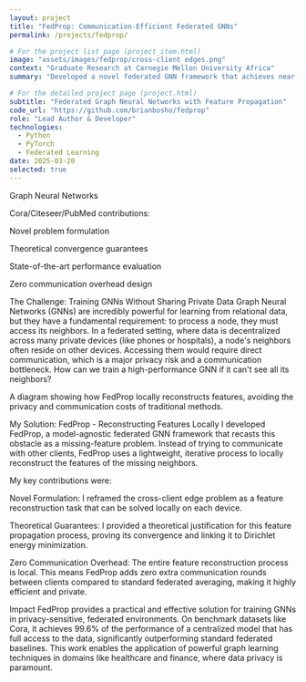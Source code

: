 ```yaml
---
layout: project
title: "FedProp: Communication-Efficient Federated GNNs"
permalink: /projects/fedprop/

# For the project list page (project_item.html)
image: "assets/images/fedprop/cross-client edges.png"
context: "Graduate Research at Carnegie Mellon University Africa"
summary: "Developed a novel federated GNN framework that achieves near-centralized performance with zero extra inter-client communication, solving a key challenge in privacy-preserving graph learning."

# For the detailed project page (project.html)
subtitle: "Federated Graph Neural Networks with Feature Propagation"
code_url: "https://github.com/brianbosho/fedprop"
role: "Lead Author & Developer"
technologies:
  - Python
  - PyTorch
  - Federated Learning
date: 2025-03-20
selected: true
---
```


Graph Neural Networks

Cora/Citeseer/PubMed
contributions:

Novel problem formulation

Theoretical convergence guarantees

State-of-the-art performance evaluation

Zero communication overhead design

The Challenge: Training GNNs Without Sharing Private Data
Graph Neural Networks (GNNs) are incredibly powerful for learning from relational data, but they have a fundamental requirement: to process a node, they must access its neighbors. In a federated setting, where data is decentralized across many private devices (like phones or hospitals), a node's neighbors often reside on other devices. Accessing them would require direct communication, which is a major privacy risk and a communication bottleneck. How can we train a high-performance GNN if it can't see all its neighbors?

A diagram showing how FedProp locally reconstructs features, avoiding the privacy and communication costs of traditional methods.

My Solution: FedProp - Reconstructing Features Locally
I developed FedProp, a model-agnostic federated GNN framework that recasts this obstacle as a missing-feature problem. Instead of trying to communicate with other clients, FedProp uses a lightweight, iterative process to locally reconstruct the features of the missing neighbors.

My key contributions were:

Novel Formulation: I reframed the cross-client edge problem as a feature reconstruction task that can be solved locally on each device.

Theoretical Guarantees: I provided a theoretical justification for this feature propagation process, proving its convergence and linking it to Dirichlet energy minimization.

Zero Communication Overhead: The entire feature reconstruction process is local. This means FedProp adds zero extra communication rounds between clients compared to standard federated averaging, making it highly efficient and private.

Impact
FedProp provides a practical and effective solution for training GNNs in privacy-sensitive, federated environments. On benchmark datasets like Cora, it achieves 99.6% of the performance of a centralized model that has full access to the data, significantly outperforming standard federated baselines. This work enables the application of powerful graph learning techniques in domains like healthcare and finance, where data privacy is paramount.